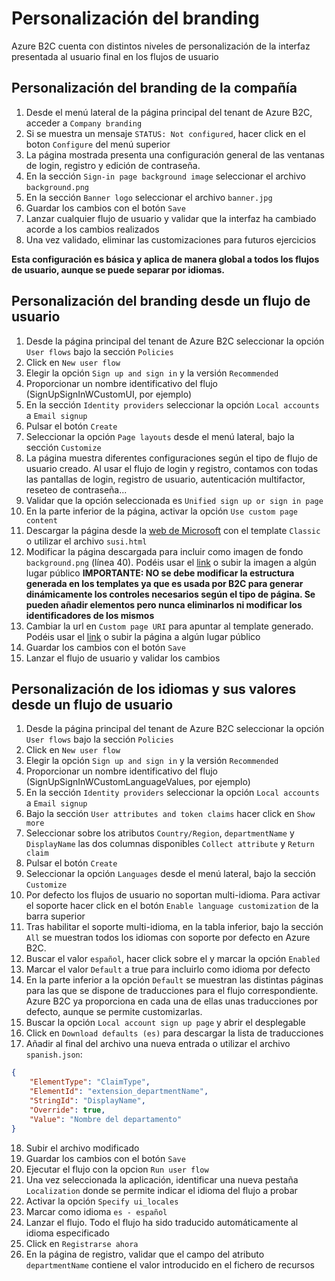 # Personalización del branding
Azure B2C cuenta con distintos niveles de personalización de la interfaz presentada al usuario final en los flujos de usuario

## Personalización del branding de la compañía
1. Desde el menú lateral de la página principal del tenant de Azure B2C, acceder a `Company branding`
2. Si se muestra un mensaje `STATUS: Not configured`, hacer click en el boton `Configure` del menú superior
3. La página mostrada presenta una configuración general de las ventanas de login, registro y edición de contraseña.
4. En la sección `Sign-in page background image` seleccionar el archivo `background.png`
5. En la sección `Banner logo` seleccionar el archivo `banner.jpg`
6. Guardar los cambios con el botón `Save`
7. Lanzar cualquier flujo de usuario y validar que la interfaz ha cambiado acorde a los cambios realizados
8. Una vez validado, eliminar las customizaciones para futuros ejercicios

**Esta configuración es básica y aplica de manera global a todos los flujos de usuario, aunque se puede separar por idiomas.**

## Personalización del branding desde un flujo de usuario
1. Desde la página principal del tenant de Azure B2C seleccionar la opción `User flows` bajo la sección `Policies`
2. Click en `New user flow`
3. Elegir la opción `Sign up and sign in` y la versión `Recommended`
4. Proporcionar un nombre identificativo del flujo (SignUpSignInWCustomUI, por ejemplo)
5. En la sección `Identity providers` seleccionar la opción `Local accounts` a `Email signup`
6. Pulsar el botón `Create`
7. Seleccionar la opción `Page layouts` desde el menú lateral, bajo la sección `Customize`
8. La página muestra diferentes configuraciones según el tipo de flujo de usuario creado. Al usar el flujo de login y registro, contamos con todas las pantallas de login, registro de usuario, autenticación multifactor, reseteo de contraseña...
9. Validar que la opción seleccionada es `Unified sign up or sign in page`
10. En la parte inferior de la página, activar la opción `Use custom page content`
11. Descargar la página desde la [web de Microsoft](https://learn.microsoft.com/en-us/azure/active-directory-b2c/customize-ui-with-html?pivots=b2c-user-flow) con el template `Classic` o utilizar el archivo `susi.html`
12. Modificar la página descargada para incluir como imagen de fondo `background.png` (línea 40). Podéis usar el [link](https://strworkshopb2c.blob.core.windows.net/main/background.png) o subir la imagen a algún lugar público
**IMPORTANTE: NO se debe modificar la estructura generada en los templates ya que es usada por B2C para generar dinámicamente los controles necesarios según el tipo de página. Se pueden añadir elementos pero nunca eliminarlos ni modificar los identificadores de los mismos**
13. Cambiar la url en `Custom page URI` para apuntar al template generado. Podéis usar el [link](https://strworkshopb2c.blob.core.windows.net/main/susi.cshtml) o subir la página a algún lugar público
14. Guardar los cambios con el botón `Save`
15. Lanzar el flujo de usuario y validar los cambios

## Personalización de los idiomas y sus valores desde un flujo de usuario
1. Desde la página principal del tenant de Azure B2C seleccionar la opción `User flows` bajo la sección `Policies`
2. Click en `New user flow`
3. Elegir la opción `Sign up and sign in` y la versión `Recommended`
4. Proporcionar un nombre identificativo del flujo (SignUpSignInWCustomLanguageValues, por ejemplo)
5. En la sección `Identity providers` seleccionar la opción `Local accounts` a `Email signup`
6. Bajo la sección `User attributes and token claims` hacer click en `Show more`
8. Seleccionar sobre los atributos `Country/Region`, `departmentName` y `DisplayName` las dos columnas disponibles `Collect attribute` y `Return claim`
9. Pulsar el botón `Create`
10. Seleccionar la opción `Languages` desde el menú lateral, bajo la sección `Customize`
11. Por defecto los flujos de usuario no soportan multi-idioma. Para activar el soporte hacer click en el botón `Enable language customization` de la barra superior
12. Tras habilitar el soporte multi-idioma, en la tabla inferior, bajo la sección `All` se muestran todos los idiomas con soporte por defecto en Azure B2C.
13. Buscar el valor `español`, hacer click sobre el y marcar la opción `Enabled`
14. Marcar el valor `Default` a true para incluirlo como idioma por defecto
14. En la parte inferior a la opción `Default` se muestran las distintas páginas para las que se dispone de traducciones para el flujo correspondiente. Azure B2C ya proporciona en cada una de ellas unas traducciones por defecto, aunque se permite customizarlas.
15. Buscar la opción `Local account sign up page` y abrir el desplegable
16. Click en `Download defaults (es)` para descargar la lista de traducciones
17. Añadir al final del archivo una nueva entrada o utilizar el archivo `spanish.json`:
```json
{
    "ElementType": "ClaimType",
    "ElementId": "extension_departmentName",
    "StringId": "DisplayName",
    "Override": true,
    "Value": "Nombre del departamento"
}
```
18. Subir el archivo modificado
19. Guardar los cambios con el botón `Save`
19. Ejecutar el flujo con la opcion `Run user flow`
20. Una vez seleccionada la aplicación, identificar una nueva pestaña `Localization` donde se permite indicar el idioma del flujo a probar
21. Activar la opción `Specify ui_locales`
22. Marcar como idioma `es - español`
23. Lanzar el flujo. Todo el flujo ha sido traducido automáticamente al idioma especificado
24. Click en `Registrarse ahora`
25. En la página de registro, validar que el campo del atributo `departmentName` contiene el valor introducido en el fichero de recursos